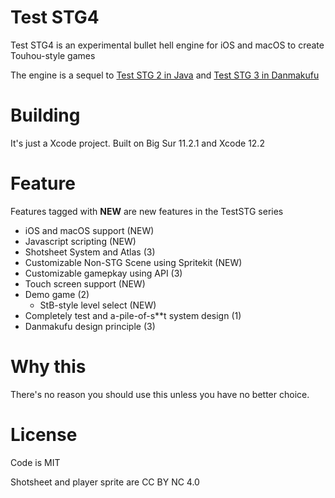 #  Test STG4
Test STG4 is an experimental bullet hell engine for iOS and macOS to create Touhou-style games

The engine is a sequel to [Test STG 2 in Java](https://github.com/XiaoGeNintendo/-LibGdx-Test-STG2) and [Test STG 3 in Danmakufu](https://github.com/XiaoGeNintendo/xiaogenintendo/releases/tag/STG01A)

# Building
It's just a Xcode project. Built on Big Sur 11.2.1 and Xcode 12.2

# Feature
Features tagged with **NEW** are new features in the TestSTG series

- iOS and macOS support (NEW)
- Javascript scripting (NEW)
- Shotsheet System and Atlas (3)
- Customizable Non-STG Scene using Spritekit (NEW)
- Customizable gamepkay using API (3)
- Touch screen support (NEW)
- Demo game (2)
    - StB-style level select (NEW)
- Completely test and a-pile-of-s**t system design (1)
- Danmakufu design principle (3)

# Why this
There's no reason you should use this unless you have no better choice.

# License
Code is MIT

Shotsheet and player sprite are CC BY NC 4.0
